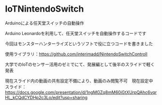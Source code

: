 # IoTNintendoSwitch
Arduinoによる任天堂スイッチの自動操作

Arduino Leonardoを利用して、任天堂スイッチを自動操作するコードです

今回はモンスターハンターライズというソフトで役に立つコードを書きました

使用ライブラリ：https://github.com/interimadd/NintendoSwitchControll

大学でのIoTのセンサー活用のゼミでにて、発展編として後半のスライドで軽く発表

現在スライド内の動画の共有設定不備により、動画のみ閲覧不可　現在設定中
スライド：https://docs.google.com/presentation/d/1ngMGZq8mM60iGtXUrpQAhc6vqrHL_kCQdCYDHp2c3Lo/edit?usp=sharing
